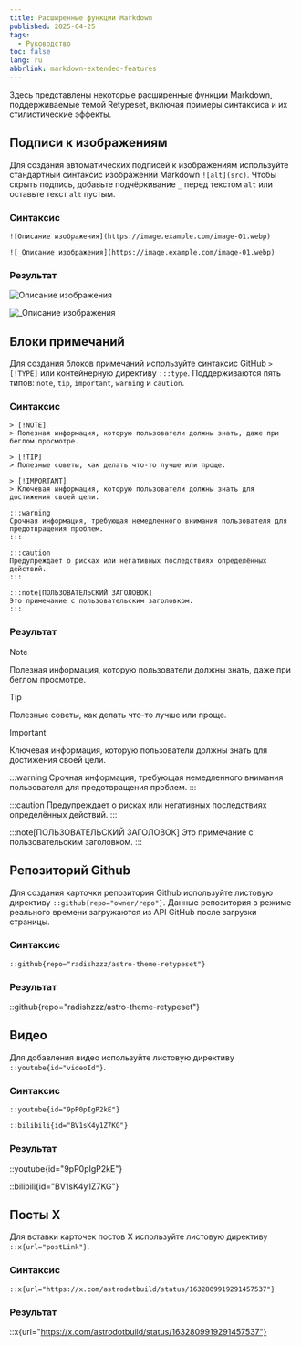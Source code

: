 ```yaml
---
title: Расширенные функции Markdown
published: 2025-04-25
tags:
  - Руководство
toc: false
lang: ru
abbrlink: markdown-extended-features
---
```


Здесь представлены некоторые расширенные функции Markdown, поддерживаемые темой Retypeset, включая примеры синтаксиса и их стилистические эффекты.

## Подписи к изображениям

Для создания автоматических подписей к изображениям используйте стандартный синтаксис изображений Markdown `![alt](src)`. Чтобы скрыть подпись, добавьте подчёркивание `_` перед текстом `alt` или оставьте текст `alt` пустым.

### Синтаксис

```
![Описание изображения](https://image.example.com/image-01.webp)

![_Описание изображения](https://image.example.com/image-01.webp)
```

### Результат

![Описание изображения](https://image.radishzz.cc/image/gallery/06.webp)

![_Описание изображения](https://image.radishzz.cc/image/gallery/06.webp)

## Блоки примечаний

Для создания блоков примечаний используйте синтаксис GitHub `> [!TYPE]` или контейнерную директиву `:::type`. Поддерживаются пять типов: `note`, `tip`, `important`, `warning` и `caution`.

### Синтаксис

```
> [!NOTE]
> Полезная информация, которую пользователи должны знать, даже при беглом просмотре.

> [!TIP]
> Полезные советы, как делать что-то лучше или проще.

> [!IMPORTANT]
> Ключевая информация, которую пользователи должны знать для достижения своей цели.

:::warning
Срочная информация, требующая немедленного внимания пользователя для предотвращения проблем.
:::

:::caution
Предупреждает о рисках или негативных последствиях определённых действий.
:::

:::note[ПОЛЬЗОВАТЕЛЬСКИЙ ЗАГОЛОВОК]
Это примечание с пользовательским заголовком.
:::
```

### Результат

> [!NOTE]
> Полезная информация, которую пользователи должны знать, даже при беглом просмотре.

> [!TIP]
> Полезные советы, как делать что-то лучше или проще.

> [!IMPORTANT]
> Ключевая информация, которую пользователи должны знать для достижения своей цели.

:::warning
Срочная информация, требующая немедленного внимания пользователя для предотвращения проблем.
:::

:::caution
Предупреждает о рисках или негативных последствиях определённых действий.
:::

:::note[ПОЛЬЗОВАТЕЛЬСКИЙ ЗАГОЛОВОК]
Это примечание с пользовательским заголовком.
:::

## Репозиторий Github

Для создания карточки репозитория Github используйте листовую директиву `::github{repo="owner/repo"}`. Данные репозитория в режиме реального времени загружаются из API GitHub после загрузки страницы.

### Синтаксис

```
::github{repo="radishzzz/astro-theme-retypeset"}
```

### Результат

::github{repo="radishzzz/astro-theme-retypeset"}

## Видео

Для добавления видео используйте листовую директиву `::youtube{id="videoId"}`.

### Синтаксис

```
::youtube{id="9pP0pIgP2kE"}

::bilibili{id="BV1sK4y1Z7KG"}
```

### Результат

::youtube{id="9pP0pIgP2kE"}

::bilibili{id="BV1sK4y1Z7KG"}

## Посты X

Для вставки карточек постов X используйте листовую директиву `::x{url="postLink"}`.

### Синтаксис

```
::x{url="https://x.com/astrodotbuild/status/1632809919291457537"}
```

### Результат

::x{url="https://x.com/astrodotbuild/status/1632809919291457537"}
